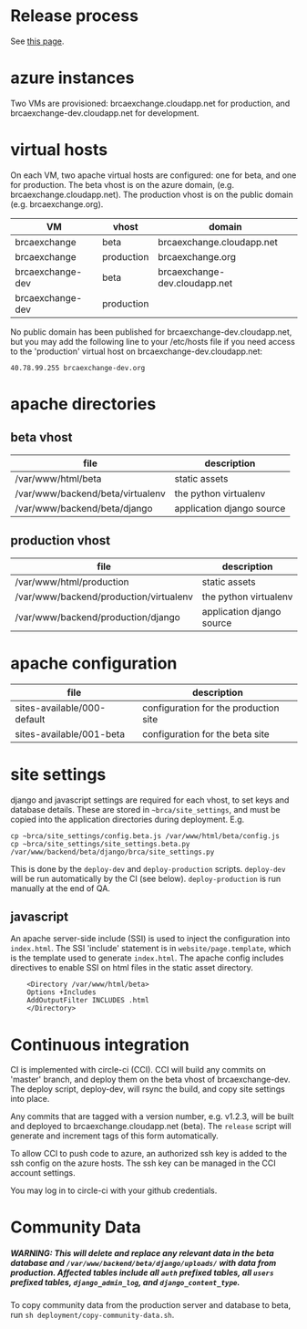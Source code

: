 # Release process

See [this page](RELEASES.md).

# azure instances

Two VMs are provisioned: brcaexchange.cloudapp.net for production, and
brcaexchange-dev.cloudapp.net for development.

# virtual hosts

On each VM, two apache virtual hosts are configured: one for beta, and one for production.
The beta vhost is on the azure domain, (e.g. brcaexchange.cloudapp.net). The production vhost is
on the public domain (e.g. brcaexchange.org).

| VM | vhost | domain |
| --- | --- | --- |
| brcaexchange |  beta | brcaexchange.cloudapp.net |
| brcaexchange |  production | brcaexchange.org |
| brcaexchange-dev |  beta | brcaexchange-dev.cloudapp.net |
| brcaexchange-dev |  production | |


No public domain has been published for brcaexchange-dev.cloudapp.net, but you
may add the following line to your /etc/hosts file if you need access to the
'production' virtual host on brcaexchange-dev.cloudapp.net:

```
40.78.99.255 brcaexchange-dev.org
```

# apache directories
## beta vhost

| file | description |
| --- | --- |
| /var/www/html/beta | static assets |
| /var/www/backend/beta/virtualenv | the python virtualenv |
| /var/www/backend/beta/django | application django source |

## production vhost

| file | description |
| --- | --- |
| /var/www/html/production | static assets |
| /var/www/backend/production/virtualenv | the python virtualenv |
| /var/www/backend/production/django | application django source |

# apache configuration

| file | description |
| --- | --- |
| sites-available/000-default | configuration for the production site |
| sites-available/001-beta | configuration for the beta site |

# site settings

django and javascript settings are required for each vhost, to set keys
and database details. These are stored in ```~brca/site_settings```, and
must be copied into the application directories during deployment. E.g.

```
cp ~brca/site_settings/config.beta.js /var/www/html/beta/config.js
cp ~brca/site_settings/site_settings.beta.py /var/www/backend/beta/django/brca/site_settings.py
```

This is done by the ```deploy-dev``` and ```deploy-production``` scripts. ```deploy-dev``` will
be run automatically by the CI (see below). ```deploy-production``` is run manually at the end
of QA.

## javascript

An apache server-side include (SSI) is used to inject the configuration into
```index.html```. The SSI 'include' statement is in ```website/page.template```, which is
the template used to generate ```index.html```. The apache config includes directives
to enable SSI on html files in the static asset directory.

```
    <Directory /var/www/html/beta>
	Options +Includes
	AddOutputFilter INCLUDES .html
    </Directory>
```

# Continuous integration

CI is implemented with circle-ci (CCI). CCI will build any commits on 'master' branch,
and deploy them on the beta vhost of brcaexchange-dev. The deploy script, deploy-dev,
will rsync the build, and copy site settings into place.

Any commits that are tagged with a version number, e.g. v1.2.3, will be built and
deployed to brcaexchange.cloudapp.net (beta). The ```release``` script will
generate and increment tags of this form automatically.

To allow CCI to push code to azure, an authorized ssh key is added to the ssh config
on the azure hosts. The ssh key can be managed in the CCI account settings.

You may log in to circle-ci with your github credentials.

# Community Data

##### WARNING: This will delete and replace any relevant data in the beta database and `/var/www/backend/beta/django/uploads/` with data from production. Affected tables include all `auth` prefixed tables, all `users` prefixed tables, `django_admin_log`, and `django_content_type`.

To copy community data from the production server and database to beta, run `sh deployment/copy-community-data.sh`.
